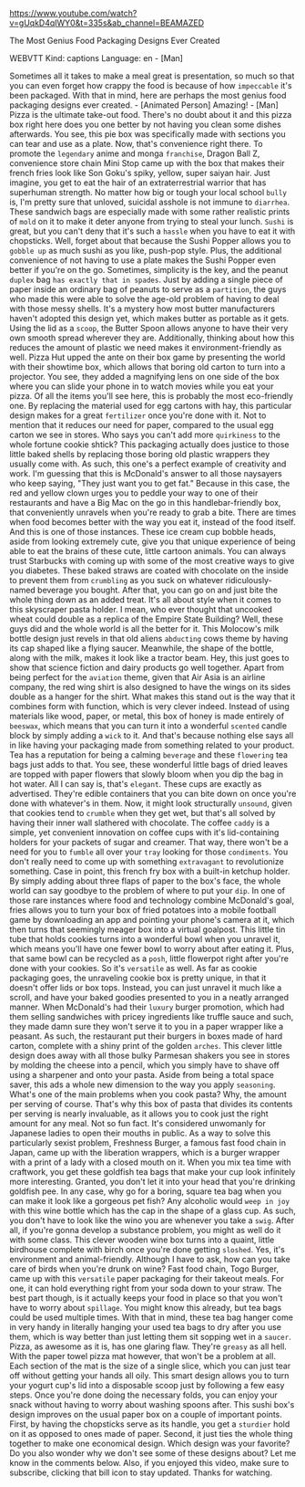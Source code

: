 https://www.youtube.com/watch?v=gUqkD4qIWY0&t=335s&ab_channel=BEAMAZED 

The Most Genius Food Packaging Designs Ever Created 

WEBVTT Kind: captions Language: en - [Man] 

Sometimes all it takes to make a meal great is presentation, so much so that you can even forget how crappy the food is because of how `impeccable` it's been packaged. With that in mind, here are perhaps the most genius food packaging designs ever created. - [Animated Person] Amazing! - [Man] Pizza is the ultimate take-out food. There's no doubt about it and this pizza box right here does you one better by not having you clean some dishes afterwards. You see, this pie box was specifically made with sections you can tear and use as a plate. Now, that's convenience right there. To promote the `legendary` anime and monga `franchise`, Dragon Ball Z, convenience store chain Mini Stop came up with the box that makes their french fries look like Son Goku's spiky, yellow, super saiyan hair. Just imagine, you get to eat the hair of an extraterrestrial warrior that has superhuman strength. No matter how big or tough your local school `bully` is, I'm pretty sure that unloved, suicidal asshole is not immune to `diarrhea`. These sandwich bags are especially made with some rather realistic prints of `mold` on it to make it deter anyone from trying to steal your lunch. `Sushi` is great, but you can't deny that it's such a `hassle` when you have to eat it with chopsticks. Well, forget about that because the Sushi Popper allows you to `gobble up` as much sushi as you like, push-pop style. Plus, the additional convenience of not having to use a plate makes the Sushi Popper even better if you're on the go. Sometimes, simplicity is the key, and the peanut `duplex` bag `has exactly that in spades`. Just by adding a single piece of paper inside an ordinary bag of peanuts to serve as a `partition`, the guys who made this were able to solve the age-old problem of having to deal with those messy shells. It's a mystery how most butter manufacturers haven't adopted this design yet, which makes butter as portable as it gets. Using the lid as a `scoop`, the Butter Spoon allows anyone to have their very own smooth spread wherever they are. Additionally, thinking about how this reduces the amount of plastic we need makes it environment-friendly as well. Pizza Hut upped the ante on their box game by presenting the world with their showtime box, which allows that boring old carton to turn into a projector. You see, they added a magnifying lens on one side of the box where you can slide your phone in to watch movies while you eat your pizza. Of all the items you'll see here, this is probably the most eco-friendly one. By replacing the material used for egg cartons with hay, this particular design makes for a great `fertilizer` once you're done with it. Not to mention that it reduces our need for paper, compared to the usual egg carton we see in stores. Who says you can't add more `quirkiness` to the whole fortune cookie shtick? This packaging actually does justice to those little baked shells by replacing those boring old plastic wrappers they usually come with. As such, this one's a perfect example of creativity and work. I'm guessing that this is McDonald's answer to all those naysayers who keep saying, "They just want you to get fat." Because in this case, the red and yellow clown urges you to peddle your way to one of their restaurants and have a Big Mac on the go in this handlebar-friendly box, that conveniently unravels when you're ready to grab a bite. There are times when food becomes better with the way you eat it, instead of the food itself. And this is one of those instances. These ice cream cup bobble heads, aside from looking extremely cute, give you that unique experience of being able to eat the brains of these cute, little cartoon animals. You can always trust Starbucks with coming up with some of the most creative ways to give you diabetes. These baked straws are coated with chocolate on the inside to prevent them from `crumbling` as you suck on whatever ridiculously-named beverage you bought. After that, you can go on and just bite the whole thing down as an added treat. It's all about style when it comes to this skyscraper pasta holder. I mean, who ever thought that uncooked wheat could double as a replica of the Empire State Building? Well, these guys did and the whole world is all the better for it. This Molocow's milk bottle design just revels in that old aliens `abducting` cows theme by having its cap shaped like a flying saucer. Meanwhile, the shape of the bottle, along with the milk, makes it look like a tractor beam. Hey, this just goes to show that science fiction and dairy products go well together. Apart from being perfect for the `aviation` theme, given that Air Asia is an airline company, the red wing shirt is also designed to have the wings on its sides double as a hanger for the shirt. What makes this stand out is the way that it combines form with function, which is very clever indeed. Instead of using materials like wood, paper, or metal, this box of honey is made entirely of `beeswax`, which means that you can turn it into a wonderful `scented` candle block by simply adding a `wick` to it. And that's because nothing else says all in like having your packaging made from something related to your product. Tea has a reputation for being a calming `beverage` and these `flowering` tea bags just adds to that. You see, these wonderful little bags of dried leaves are topped with paper flowers that slowly bloom when you dip the bag in hot water. All I can say is, that's `elegant`. These cups are exactly as advertised. They're edible containers that you can bite down on once you're done with whatever's in them. Now, it might look structurally `unsound`, given that cookies tend to `crumble` when they get wet, but that's all solved by having their inner wall slathered with chocolate. The coffee `caddy` is a simple, yet convenient innovation on coffee cups with it's lid-containing holders for your packets of sugar and creamer. That way, there won't be a need for you to `fumble` all over your `tray` looking for those `condiments`. You don't really need to come up with something `extravagant` to revolutionize something. Case in point, this french fry box with a built-in ketchup holder. By simply adding about three flaps of paper to the box's face, the whole world can say goodbye to the problem of where to put your `dip`. In one of those rare instances where food and technology combine McDonald's goal, fries allows you to turn your box of fried potatoes into a mobile football game by downloading an app and pointing your phone's camera at it, which then turns that seemingly meager box into a virtual goalpost. This little tin tube that holds cookies turns into a wonderful bowl when you unravel it, which means you'll have one fewer bowl to worry about after eating it. Plus, that same bowl can be recycled as a `posh`, little flowerpot right after you're done with your cookies. So it's `versatile` as well. As far as cookie packaging goes, the unraveling cookie box is pretty unique, in that it doesn't offer lids or box tops. Instead, you can just unravel it much like a scroll, and have your baked goodies presented to you in a neatly arranged manner. When McDonald's had their `luxury` burger promotion, which had them selling sandwiches with pricey ingredients like truffle sauce and such, they made damn sure they won't serve it to you in a paper wrapper like a peasant. As such, the restaurant put their burgers in boxes made of hard carton, complete with a shiny print of the golden `arches`. This clever little design does away with all those bulky Parmesan shakers you see in stores by molding the cheese into a pencil, which you simply have to shave off using a sharpener and onto your pasta. Aside from being a total space saver, this ads a whole new dimension to the way you apply `seasoning`. What's one of the main problems when you cook pasta? Why, the amount per serving of course. That's why this box of pasta that divides its contents per serving is nearly invaluable, as it allows you to cook just the right amount for any meal. Not so fun fact. It's considered unwomanly for Japanese ladies to open their mouths in public. As a way to solve this particularly sexist problem, Freshness Burger, a famous fast food chain in Japan, came up with the liberation wrappers, which is a burger wrapper with a print of a lady with a closed mouth on it. When you mix tea time with craftwork, you get these goldfish tea bags that make your cup look infinitely more interesting. Granted, you don't let it into your head that you're drinking goldfish pee. In any case, why go for a boring, square tea bag when you can make it look like a gorgeous pet fish? Any alcoholic would `weep in joy` with this wine bottle which has the cap in the shape of a glass cup. As such, you don't have to look like the wino you are whenever you take a `swig`. After all, if you're gonna develop a substance problem, you might as well do it with some class. This clever wooden wine box turns into a quaint, little birdhouse complete with birch once you're done getting `sloshed`. Yes, it's environment and animal-friendly. Although I have to ask, how can you take care of birds when you're drunk on wine? Fast food chain, Togo Burger, came up with this `versatile` paper packaging for their takeout meals. For one, it can hold everything right from your soda down to your straw. The best part though, is it actually keeps your food in place so that you won't have to worry about `spillage`. You might know this already, but tea bags could be used multiple times. With that in mind, these tea bag hanger come in very handy in literally hanging your used tea bags to dry after you use them, which is way better than just letting them sit sopping wet in a `saucer`. Pizza, as awesome as it is, has one glaring flaw. They're `greasy` as all hell. With the paper towel pizza mat however, that won't be a problem at all. Each section of the mat is the size of a single slice, which you can just tear off without getting your hands all oily. This smart design allows you to turn your yogurt cup's lid into a disposable scoop just by following a few easy steps. Once you're done doing the necessary folds, you can enjoy your snack without having to worry about washing spoons after. This sushi box's design improves on the usual paper box on a couple of important points. First, by having the chopsticks serve as its handle, you get a `sturdier` hold on it as opposed to ones made of paper. Second, it just ties the whole thing together to make one economical design. Which design was your favorite? Do you also wonder why we don't see some of these designs about? Let me know in the comments below. Also, if you enjoyed this video, make sure to subscribe, clicking that bill icon to stay updated. Thanks for watching. 